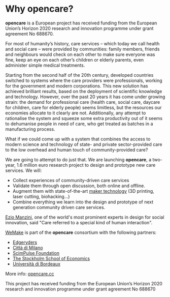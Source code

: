 # Why opencare? 

**opencare** is a European project has received funding from the European Union’s Horizon 2020 research and innovation programme under grant agreement No 688670. 

For most of humanity’s history, care services – which today we call health and social care – were provided by communities: family members, friends and neighbours would check on each other to make sure everyone was fine, keep an eye on each other’s children or elderly parents, even administer simple medical treatments. 

Starting from the second half of the 20th century, developed countries switched to systems where the care providers were professionals, working for the government and modern corporations.
This new solution has achieved brilliant results, based on the deployment of scientific knowledge and technology. However, over the past 20 years it has come under growing strain: the demand for professional care (health care, social care, daycare for children, care for elderly people) seems limitless, but the resources our economies allocate to it clearly are not. Additionally, any attempt to rationalise the system and squeeze some extra productivity out of it seems to dehumanise people in need of care, who get treated as batches in a manufacturing process.

What if we could come up with a system that combines the access to modern science and technology of state- and private sector-provided care to the low overhead and human touch of community-provided care?

We are going to attempt to do just that. We are launching **opencare**, a two-year, 1.6 million euro research project to design and prototype new care services. We will:

* Collect experiences of community-driven care services
* Validate them through open discussion, both online and offline.
* Augment them with state-of-the-art [maker technology](how_the_maker_movement_is_transforming_care.html) (3D printing, laser cutting, biohacking…)
* Combine everything we learn into the design and prototype of next generation community driven care services.

[Ezio Manzini](ezio_manzini_about_opencare_project.html), one of the world's most prominent experts in design for social innovation, said "Care referred to a special kind of human interaction". 

[WeMake](http://wemake.cc) is part of the **opencare** consortium with the following partners:

* [Edgeryders](http://edgeryders.eu/company/home)
* [Città di Milano](http://www.comune.milano.it/wps/portal/ist/it)
* [ScimPulse Foundation](http://www.scimpulse.org)
* [The Stockholm School of Economics](https://www.hhs.se)
* [Università di Bordeaux](http://www.u-bordeaux.fr)

More info: [opencare.cc](http://opencare.cc)

This project has received funding from the European Union’s Horizon 2020 research and innovation programme under grant agreement No 688670















